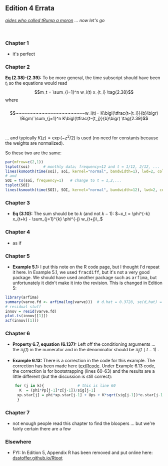 ## Edition 4 Errata  

_[aides who called tRump a moron](https://www.politico.com/story/2018/09/04/trumps-insults-idiot-woodward-806455) ... now let's go_

<br/>

### Chapter 1 

- it's perfect

### Chapter 2 

 __Eq (2.38)-(2.39):__ To be more general, the time subscript should have been $t_i$ so the equations would read $$m_t = \sum_{i=1}^n  w_i(t) x_{t_i}  \tag{2.38}$$ where<br/><br/>
   $$~~~~~~~~~~~~~~~~~~~~~~~~w_i(t)= K\bigl(\tfrac{t-{t_i}}{b}\bigr) \Bigm/   \sum_{j=1}^n K\bigl(\tfrac{t-{t_j}}{b}\bigr) \tag{2.39}$$
 <br/><br/>
... and typically $K(z)=\exp(-z^2/2)$ is used (no need for constants because the weights are normalized).


So these two are the same:
```r
par(mfrow=c(2,1))
tsplot(soi)      # monthly data; frequency=12 and t = 1/12, 2/12, ...
lines(ksmooth(time(soi), soi, kernel="normal", bandwidth=1), lwd=2, col=4)
# and
SOI = ts(soi, frequency=1)   # change to t = 1,2,... 
tsplot(SOI)   
lines(ksmooth(time(SOI), SOI, kernel="normal", bandwidth=12), lwd=2, col=4)
```

 

###  Chapter 3 

- __Eq (3.10):__ The sum should be to $k$ (and not $k-1$):  $~x_t = \phi^{-k} x_{t+k} - \sum_{j=1}^{k} \phi^{-j} w_{t+j}\,.$


### Chapter 4 

- as if


### Chapter 5 

 - __Example 5.1:__ I put this note on the R code page, but I thought I'd repeat it here. 
In Example 5.1, we used <kbd>fracdiff</kbd>, but it's not a very good package. 
We should have used another package such as <kbd>arfima</kbd>, but unfortunately it didn't make it into the revision. This is changed in Edition 5: 

```r
library(arfima)
summary(varve.fd <- arfima(log(varve)))  # d.hat = 0.3728, se(d,hat) = 0.0273
# residual stuff
innov = resid(varve.fd)  
plot.ts(innov[[1]])  
acf(innov[[1]])
```

### Chapter 6 

 - __Property 6.7, equation (6.137):__ Left off the conditioning arguments ... the $\pi_j(t)$  in the numerator and in the denominator  should be $\pi_j(t \mid t-1)$ . 

 - __Example 6.13:__  There is a correction in the code for this example.  The correction has been made here [textRcode](https://github.com/nickpoison/tsa4/blob/master/textRcode.md).  Under Example 6.13 code, the correction is for bootstrapping (lines 60-63) and the results are a little different (but the discussion is still correct):

   ```r
    for (j in k){               # this is line 60
      K  = (phi*Pp[j-1]*z[j-1])/sig[j-1]  
     xp.star[j] = phi*xp.star[j-1] + Ups + K*sqrt(sig[j-1])*e.star[j-1]
     } 
   ```

   


### Chapter 7 

- not enough people read this chapter to find the bloopers ... but we're fairly certain there are a few


###  Elsewhere

 - FYI: In Edition 5, Appendix R has been removed and put online  here: [dsstoffer.github.io/Rtoot](https://dsstoffer.github.io/Rtoot)


<br/><br/><br/>
